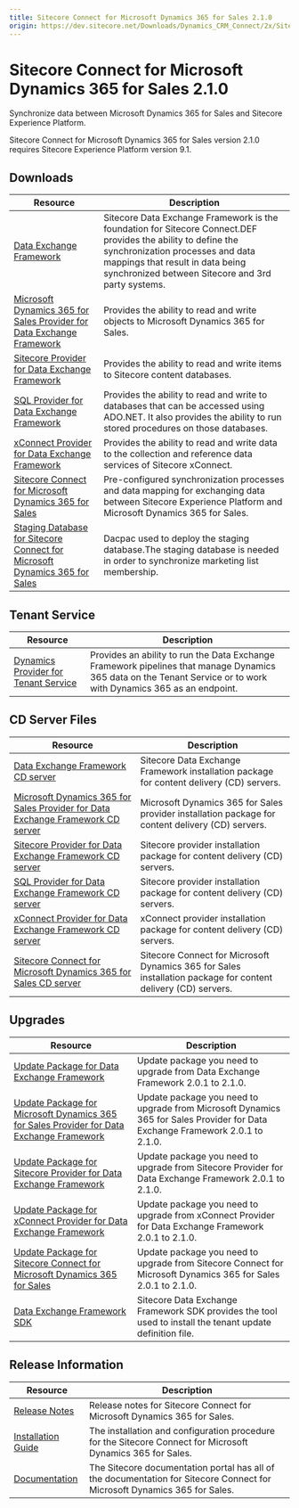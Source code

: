 ```yaml
---
title: Sitecore Connect for Microsoft Dynamics 365 for Sales 2.1.0
origin: https://dev.sitecore.net/Downloads/Dynamics_CRM_Connect/2x/Sitecore_Connect_for_Microsoft_Dynamics_365_for_Sales_210.aspx
---
```


# Sitecore Connect for Microsoft Dynamics 365 for Sales 2.1.0

Synchronize data between Microsoft Dynamics 365 for Sales and Sitecore Experience Platform.

  <Alert variant='warning' mb={4}>
    <AlertIcon />
    Sitecore Connect for Microsoft Dynamics 365 for Sales version 2.1.0 requires Sitecore Experience Platform version 9.1.
  </Alert>
  

## Downloads

 | Resource | Description |
 | --- | --- |
 | [Data Exchange Framework](https://sitecoredev.azureedge.net/~/media/CF4E7034B48D4CF4902ACE8D5C155DC9.ashx?date=20181127T125351) | Sitecore Data Exchange Framework is the foundation for Sitecore Connect.DEF provides the ability to define the synchronization processes and data mappings that result in data being synchronized between Sitecore and 3rd party systems. |
 | [Microsoft Dynamics 365 for Sales Provider for Data Exchange Framework](https://sitecoredev.azureedge.net/~/media/EC7CD29A65854CB3ADA3EFB8971BC8E9.ashx?date=20181127T125351) | Provides the ability to read and write objects to Microsoft Dynamics 365 for Sales. |
 | [Sitecore Provider for Data Exchange Framework](https://sitecoredev.azureedge.net/~/media/D1E222785E5D454ABD1F0CC9300EF9B0.ashx?date=20181127T125351) | Provides the ability to read and write items to Sitecore content databases. |
 | [SQL Provider for Data Exchange Framework](https://sitecoredev.azureedge.net/~/media/CBE151E03EBE417780F7EE72E2760B1A.ashx?date=20181127T125351) | Provides the ability to read and write to databases that can be accessed using ADO.NET. It also provides the ability to run stored procedures on those databases. |
 | [xConnect Provider for Data Exchange Framework](https://sitecoredev.azureedge.net/~/media/D3C5192B234741CEAC5E5E471A2E2496.ashx?date=20181127T125351) | Provides the ability to read and write data to the collection and reference data services of Sitecore xConnect. |
 | [Sitecore Connect for Microsoft Dynamics 365 for Sales](https://sitecoredev.azureedge.net/~/media/04D4BBC3E9D5428FB347161453F18714.ashx?date=20181127T125350) | Pre-configured synchronization processes and data mapping for exchanging data between Sitecore Experience Platform and Microsoft Dynamics 365 for Sales. |
 | [Staging Database for Sitecore Connect for Microsoft Dynamics 365 for Sales](https://sitecoredev.azureedge.net/~/media/B0BF896449B245848D468138AFC06138.ashx?date=20181127T125425) | Dacpac used to deploy the staging database.The staging database is needed in order to synchronize marketing list membership. |

## Tenant Service

 | Resource | Description |
 | --- | --- |
 | [Dynamics Provider for Tenant Service](https://sitecoredev.azureedge.net/~/media/DD36A23FF6DE4352B14CA5EF7BC9E6B2.ashx?date=20190307T120610) | Provides an ability to run the Data Exchange Framework pipelines that manage Dynamics 365 data on the Tenant Service or to work with Dynamics 365 as an endpoint. |

## CD Server Files

 | Resource | Description |
 | --- | --- |
 | [Data Exchange Framework CD server](https://sitecoredev.azureedge.net/~/media/0090409185C8460E902F6AD26F73B93B.ashx?date=20181127T125326) | Sitecore Data Exchange Framework installation package for content delivery (CD) servers. |
 | [Microsoft Dynamics 365 for Sales Provider for Data Exchange Framework CD server](https://sitecoredev.azureedge.net/~/media/351E58C6158C4B2CB9198077114D1A94.ashx?date=20181127T125326) | Microsoft Dynamics 365 for Sales provider installation package for content delivery (CD) servers. |
 | [Sitecore Provider for Data Exchange Framework CD server](https://sitecoredev.azureedge.net/~/media/476CDE6EF85D4F41B41A3900E5913416.ashx?date=20181127T125327) | Sitecore provider installation package for content delivery (CD) servers. |
 | [SQL Provider for Data Exchange Framework CD server](https://sitecoredev.azureedge.net/~/media/7B5EDB12B05840779255A7295936F256.ashx?date=20181127T125327) | Sitecore provider installation package for content delivery (CD) servers. |
 | [xConnect Provider for Data Exchange Framework CD server](https://sitecoredev.azureedge.net/~/media/3C8FC23A1F4C47F182ABC9F42C63F892.ashx?date=20181127T125327) | xConnect provider installation package for content delivery (CD) servers. |
 | [Sitecore Connect for Microsoft Dynamics 365 for Sales CD server](https://sitecoredev.azureedge.net/~/media/B478FCA882CD4D68A91D68DADF8B718B.ashx?date=20181127T125326) | Sitecore Connect for Microsoft Dynamics 365 for Sales installation package for content delivery (CD) servers. |

## Upgrades

 | Resource | Description |
 | --- | --- |
 | [Update Package for Data Exchange Framework](https://sitecoredev.azureedge.net/~/media/31428F6EBB044A9D943A2AB06C740604.ashx?date=20181127T125422) | Update package you need to upgrade from Data Exchange Framework 2.0.1 to 2.1.0. |
 | [Update Package for Microsoft Dynamics 365 for Sales Provider for Data Exchange Framework](https://sitecoredev.azureedge.net/~/media/E4260C8349D94827B36E936A6347FA4E.ashx?date=20181127T125422) | Update package you need to upgrade from Microsoft Dynamics 365 for Sales Provider for Data Exchange Framework 2.0.1 to 2.1.0. |
 | [Update Package for Sitecore Provider for Data Exchange Framework](https://sitecoredev.azureedge.net/~/media/63D70206D82C4253BA3562A6C9F308D5.ashx?date=20181127T125423) | Update package you need to upgrade from Sitecore Provider for Data Exchange Framework 2.0.1 to 2.1.0. |
 | [Update Package for xConnect Provider for Data Exchange Framework](https://sitecoredev.azureedge.net/~/media/78837FEC6BCA494BB12B5A250ABFD8A4.ashx?date=20181127T125424) | Update package you need to upgrade from xConnect Provider for Data Exchange Framework 2.0.1 to 2.1.0. |
 | [Update Package for Sitecore Connect for Microsoft Dynamics 365 for Sales](https://sitecoredev.azureedge.net/~/media/A3B560ED705943DD8A037542E906E995.ashx?date=20181127T125422) | Update package you need to upgrade from Sitecore Connect for Microsoft Dynamics 365 for Sales 2.0.1 to 2.1.0. |
 | [Data Exchange Framework SDK](https://sitecoredev.azureedge.net/~/media/2E26235ACAD34EDDB8FECCB3FCDF948D.ashx?date=20181127T132919) | Sitecore Data Exchange Framework SDK provides the tool used to install the tenant update definition file. |

## Release Information

 | Resource | Description |
 | --- | --- |
 | [Release Notes](https://dev.sitecore.net:443/downloads/Dynamics%20CRM%20Connect/2x/Sitecore%20Connect%20for%20Microsoft%20Dynamics%20365%20for%20Sales%20210/Release%20Notes) | Release notes for Sitecore Connect for Microsoft Dynamics 365 for Sales. |
 | [Installation Guide](https://sitecoredev.azureedge.net/~/media/8CF086484FC742F997BDC2A8EDAA770D.ashx?date=20200122T140639) | The installation and configuration procedure for the Sitecore Connect for Microsoft Dynamics 365 for Sales. |
 | [Documentation](https://doc.sitecore.com/developers/dynamics-crm-connect/21/sitecore-connect-for-microsoft-dynamics-365-for-sales/en/index-en.html) | The Sitecore documentation portal has all of the documentation for Sitecore Connect for Microsoft Dynamics 365 for Sales. |